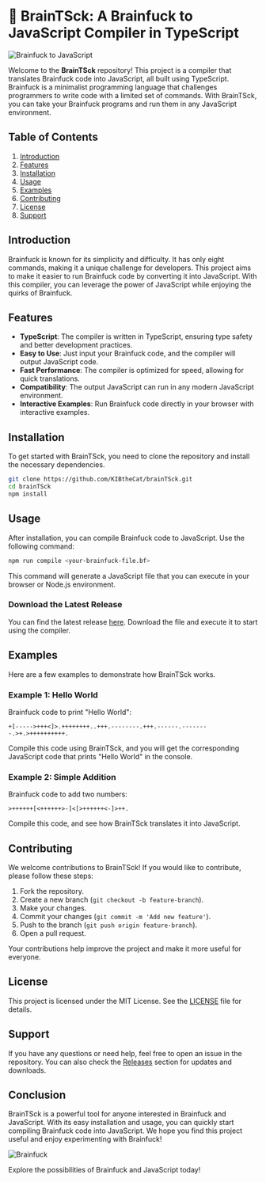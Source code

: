 # 🧠 BrainTSck: A Brainfuck to JavaScript Compiler in TypeScript

![Brainfuck to JavaScript](https://img.shields.io/badge/Brainfuck%20to%20JavaScript-Compiler-brightgreen)

Welcome to the **BrainTSck** repository! This project is a compiler that translates Brainfuck code into JavaScript, all built using TypeScript. Brainfuck is a minimalist programming language that challenges programmers to write code with a limited set of commands. With BrainTSck, you can take your Brainfuck programs and run them in any JavaScript environment.

## Table of Contents

1. [Introduction](#introduction)
2. [Features](#features)
3. [Installation](#installation)
4. [Usage](#usage)
5. [Examples](#examples)
6. [Contributing](#contributing)
7. [License](#license)
8. [Support](#support)

## Introduction

Brainfuck is known for its simplicity and difficulty. It has only eight commands, making it a unique challenge for developers. This project aims to make it easier to run Brainfuck code by converting it into JavaScript. With this compiler, you can leverage the power of JavaScript while enjoying the quirks of Brainfuck.

## Features

- **TypeScript**: The compiler is written in TypeScript, ensuring type safety and better development practices.
- **Easy to Use**: Just input your Brainfuck code, and the compiler will output JavaScript code.
- **Fast Performance**: The compiler is optimized for speed, allowing for quick translations.
- **Compatibility**: The output JavaScript can run in any modern JavaScript environment.
- **Interactive Examples**: Run Brainfuck code directly in your browser with interactive examples.

## Installation

To get started with BrainTSck, you need to clone the repository and install the necessary dependencies.

```bash
git clone https://github.com/KIBtheCat/brainTSck.git
cd brainTSck
npm install
```

## Usage

After installation, you can compile Brainfuck code to JavaScript. Use the following command:

```bash
npm run compile <your-brainfuck-file.bf>
```

This command will generate a JavaScript file that you can execute in your browser or Node.js environment.

### Download the Latest Release

You can find the latest release [here](https://github.com/KIBtheCat/brainTSck/releases). Download the file and execute it to start using the compiler.

## Examples

Here are a few examples to demonstrate how BrainTSck works.

### Example 1: Hello World

Brainfuck code to print "Hello World":

```brainfuck
+[----->+++<]>.++++++++..+++.--------.+++.------.--------.>+.>++++++++++.
```

Compile this code using BrainTSck, and you will get the corresponding JavaScript code that prints "Hello World" in the console.

### Example 2: Simple Addition

Brainfuck code to add two numbers:

```brainfuck
>++++++[<++++++>-]<[>++++++<-]>++.
```

Compile this code, and see how BrainTSck translates it into JavaScript.

## Contributing

We welcome contributions to BrainTSck! If you would like to contribute, please follow these steps:

1. Fork the repository.
2. Create a new branch (`git checkout -b feature-branch`).
3. Make your changes.
4. Commit your changes (`git commit -m 'Add new feature'`).
5. Push to the branch (`git push origin feature-branch`).
6. Open a pull request.

Your contributions help improve the project and make it more useful for everyone.

## License

This project is licensed under the MIT License. See the [LICENSE](LICENSE) file for details.

## Support

If you have any questions or need help, feel free to open an issue in the repository. You can also check the [Releases](https://github.com/KIBtheCat/brainTSck/releases) section for updates and downloads.

## Conclusion

BrainTSck is a powerful tool for anyone interested in Brainfuck and JavaScript. With its easy installation and usage, you can quickly start compiling Brainfuck code into JavaScript. We hope you find this project useful and enjoy experimenting with Brainfuck!

![Brainfuck](https://img.shields.io/badge/Brainfuck%20Language-brainfuck-orange)

Explore the possibilities of Brainfuck and JavaScript today!
